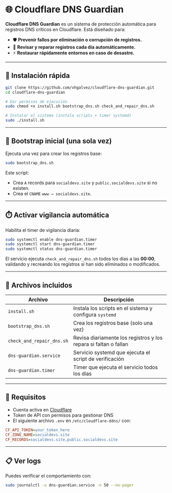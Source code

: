 # 🌐 Cloudflare DNS Guardian

**Cloudflare DNS Guardian** es un sistema de protección automática para registros DNS críticos en Cloudflare. Está diseñado para:

- 🛡️ **Prevenir fallos por eliminación o corrupción de registros.**
- 🔁 **Revisar y reparar registros cada día automáticamente.**
- ⚡ **Restaurar rápidamente entornos en caso de desastre.**

---

## 🚀 Instalación rápida

```bash
git clone https://github.com/vhgalvez/cloudflare-dns-guardian.git
cd cloudflare-dns-guardian

# Dar permisos de ejecución
sudo chmod +x install.sh bootstrap_dns.sh check_and_repair_dns.sh

# Instalar el sistema (instala scripts + timer systemd)
sudo ./install.sh
```

---

## 🔧 Bootstrap inicial (una sola vez)

Ejecuta una vez para crear los registros base:

```bash
sudo bootstrap_dns.sh
```

Este script:
- Crea `A` records para `socialdevs.site` y `public.socialdevs.site` si no existen.
- Crea el `CNAME` `www → socialdevs.site`.

---

## ⏱️ Activar vigilancia automática

Habilita el timer de vigilancia diaria:

```bash
sudo systemctl enable dns-guardian.timer
sudo systemctl start dns-guardian.timer
sudo systemctl status dns-guardian.timer
```

El servicio ejecuta `check_and_repair_dns.sh` todos los días a las **00:00**, validando y recreando los registros si han sido eliminados o modificados.

---

## 📁 Archivos incluidos

| Archivo                    | Descripción                                                       |
|----------------------------|-------------------------------------------------------------------|
| `install.sh`               | Instala los scripts en el sistema y configura `systemd`           |
| `bootstrap_dns.sh`         | Crea los registros base (solo una vez)                            |
| `check_and_repair_dns.sh`  | Revisa diariamente los registros y los repara si faltan o fallan  |
| `dns-guardian.service`     | Servicio systemd que ejecuta el script de verificación            |
| `dns-guardian.timer`       | Timer que ejecuta el servicio todos los días                      |

---

## 📝 Requisitos

- Cuenta activa en [Cloudflare](https://cloudflare.com/)
- Token de API con permisos para gestionar DNS
- El siguiente archivo `.env` en `/etc/cloudflare-ddns/` con:

```ini
CF_API_TOKEN=your_token_here
CF_ZONE_NAME=socialdevs.site
CF_RECORDS=socialdevs.site,public.socialdevs.site
```

---

## 📋 Ver logs

Puedes verificar el comportamiento con:

```bash
sudo journalctl -u dns-guardian.service -n 50 --no-pager
```
